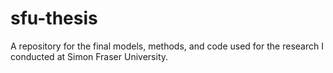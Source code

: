 # sfu-thesis
A repository for the final models, methods, and code used for the research I conducted at Simon Fraser University.
